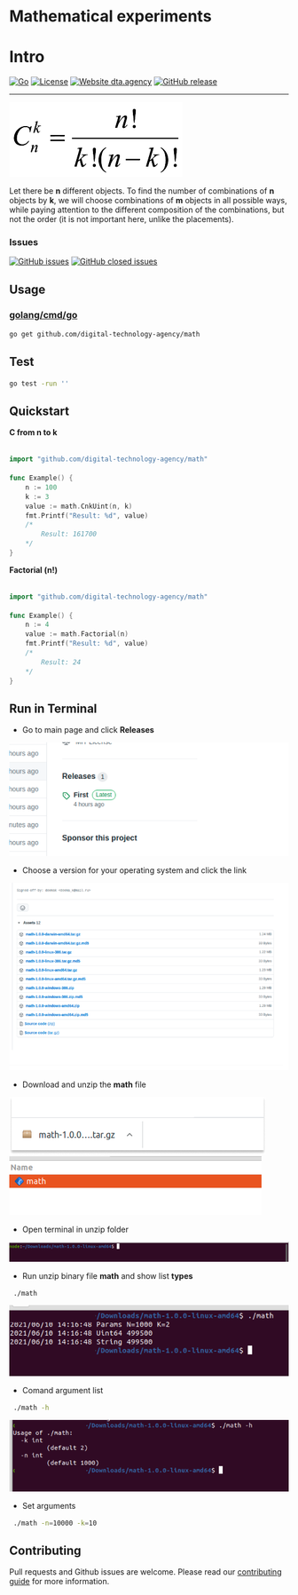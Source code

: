 # Mathematical experiments

# Intro
[![Go](https://github.com/digital-technology-agency/math/actions/workflows/go.yml/badge.svg)](https://github.com/digital-technology-agency/math/actions/workflows/go.yml)
[![License](http://img.shields.io/badge/Licence-MIT-brightgreen.svg)](LICENSE)
[![Website dta.agency](https://img.shields.io/website-up-down-green-red/http/shields.io.svg)](https://dta.agency)
[![GitHub release](https://img.shields.io/github/v/release/digital-technology-agency/math)](https://github.com/digital-technology-agency/math/releases/latest)

---
![Card information](./pic/c-from-n-to-k.png)

Let there be **n** different objects. To find the number of combinations of **n** objects by **k**, we will choose combinations of **m** objects in all possible ways, while paying attention to the different composition of the combinations, but not the order (it is not important here, unlike the placements).


### Issues
[![GitHub issues](https://img.shields.io/github/issues/digital-technology-agency/math?color=0A0ECD)](https://github.com/digital-technology-agency/math/issues?q=is%3Aopen+is%3Aissue)
[![GitHub closed issues](https://img.shields.io/github/issues-closed/digital-technology-agency/math?style=flat)](https://github.com/digital-technology-agency/math/issues?q=is%3Aissue+is%3Aclosed)


## Usage
### [golang/cmd/go](https://golang.org/cmd/go/)

```bash
go get github.com/digital-technology-agency/math
```

## Test

```bash
go test -run ''
```


## Quickstart

**C from n to k**

```go

import "github.com/digital-technology-agency/math"

func Example() {
    n := 100
    k := 3
    value := math.CnkUint(n, k)
	fmt.Printf("Result: %d", value)
    /*
        Result: 161700    
    */ 
}
```

**Factorial (n!)**

```go

import "github.com/digital-technology-agency/math"

func Example() {
    n := 4
    value := math.Factorial(n)
	fmt.Printf("Result: %d", value)
    /*
        Result: 24    
    */ 
}
```

## Run in Terminal

* Go to main page and click **Releases**

![Card information](./pic/cli-1.png)

* Choose a version for your operating system and click the link

![Card information](./pic/cli-2.png)

* Download and unzip the **math** file

![Card information](./pic/cli-3.png)
![Card information](./pic/cli-4.png)

* Open terminal in unzip folder
 
![Card information](./pic/cli-5.png)

* Run unzip binary file  **math** and show list **types**

```bash
 ./math
```

![Card information](./pic/cli-6.png)

* Comand argument list 

```bash
 ./math -h
```

![Card information](./pic/cli-7.png)

* Set arguments
```bash
 ./math -n=10000 -k=10
```

## Contributing
Pull requests and Github issues are welcome.  Please read our [contributing guide](./CONTRIBUTING.md) for more information.
